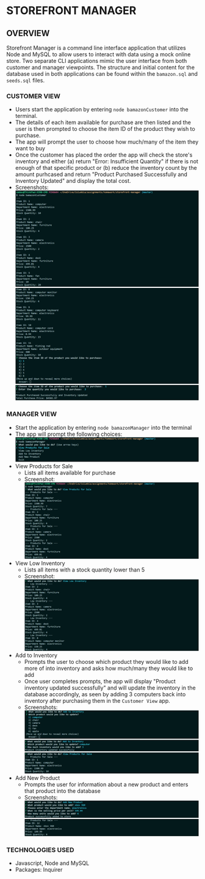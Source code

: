 # STOREFRONT MANAGER

## OVERVIEW
Storefront Manager is a command line interface application that utilizes Node and MySQL to
allow users to interact with data using a mock online store. Two separate CLI
applications mimic the user interface from both customer and manager viewpoints.
The structure and initial content for the database used in both applications can
be found within the `bamazon.sql` and `seeds.sql` files.

### CUSTOMER VIEW
* Users start the application by entering `node bamazonCustomer` into the terminal.
* The details of each item available for purchase are then listed and the user is then prompted to choose the item ID of the product they wish to purchase.
* The app will prompt the user to choose how much/many of the item they want to
buy
* Once the customer has placed the order the app will check the store's
inventory and either (a) return "Error: Insufficient Quantity" if there is not enough
of that specific product or (b) reduce the inventory count by the amount
purhcased and return "Product Purchased Successfully and
Inventory Updated" and display the total cost.
* Screenshots:
![screenshot](https://github.com/cmdavies10/storefront-manager/blob/master/screenshots/customer-view_items.png)
![screenshot](https://github.com/cmdavies10/storefront-manager/blob/master/screenshots/customer-view_userprompt.png)
  ![screenshot](https://github.com/cmdavies10/storefront-manager/blob/master/screenshots/customer-view_purchase.png)

### MANAGER VIEW
* Start the application by entering `node bamazonManager` into the terminal
* The app will prompt the following choices:
    ![screenshot](https://github.com/cmdavies10/storefront-manager/blob/master/screenshots/manager-view_initial.png)
* View Products for Sale
    * Lists all items available for purchase
    * Screenshot:
    ![screenshot](https://github.com/cmdavies10/storefront-manager/blob/master/screenshots/manager-view_viewproducts.png)
* View Low Inventory
    * Lists all items with a stock quantity lower than 5
    * Screenshot:
    ![screenshot](https://github.com/cmdavies10/storefront-manager/blob/master/screenshots/manager-view_viewlowinventory.png)
* Add to Inventory
    * Prompts the user to choose which product they would like to add more of into
    inventory and asks how much/many they would like to add
    * Once user completes prompts, the app will display "Product inventory updated
    successfully" and will update the inventory in the database accordingly, as
    seen by adding 3 computers back into inventory after purchasing
    them in the `Customer View` app.
    * Screenshots:
    ![screenshot](https://github.com/cmdavies10/storefront-manager/blob/master/screenshots/manager-view_addinventory_choice.png)
    ![screenshot](https://github.com/cmdavies10/storefront-manager/blob/master/screenshots/manager-view_addinvetory_success.png)
    ![screenshot](https://github.com/cmdavies10/storefront-manager/blob/master/screenshots/manager-view_addinventory_verify.png)
* Add New Product
    * Prompts the user for information about a new product and enters that
    product into the database
    * Screenshots:
    ![screenshot](https://github.com/cmdavies10/storefront-manager/blob/master/screenshots/manager-view_addproduct.png)
    ![screenshot](https://github.com/cmdavies10/storefront-manager/blob/master/screenshots/manager-view_addproduct_verify.png)

### TECHNOLOGIES USED
* Javascript, Node and MySQL
* Packages: Inquirer


